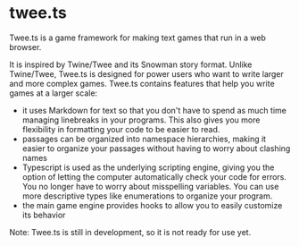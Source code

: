 # twee.ts

Twee.ts is a game framework for making text games that run in a web browser. 

It is inspired by Twine/Twee and its Snowman story format. Unlike Twine/Twee, Twee.ts is designed for power users who want to write larger and more complex games. Twee.ts contains features that help you write games at a larger scale:

* it uses Markdown for text so that you don't have to spend as much time managing linebreaks in your programs. This also gives you more flexibility in formatting your code to be easier to read.
* passages can be organized into namespace hierarchies, making it easier to organize your passages without having to worry about clashing names
* Typescript is used as the underlying scripting engine, giving you the option of letting the computer automatically check your code for errors. You no longer have to worry about misspelling variables. You can use more descriptive types like enumerations to organize your program.
* the main game engine provides hooks to allow you to easily customize its behavior

Note: Twee.ts is still in development, so it is not ready for use yet.

